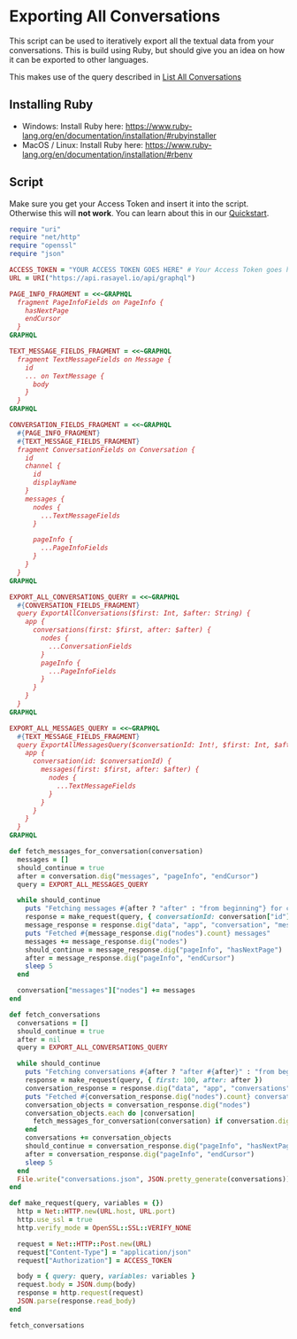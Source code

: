 # Exporting All Conversations

This script can be used to iteratively export all the textual data from your conversations. This is build using Ruby, but should give you an idea on how it can be exported to other languages.

This makes use of the query described in [List All Conversations](https://developers.rasayel.io/common-api-queries/list-all-conversations)

## Installing Ruby

- Windows: Install Ruby here: https://www.ruby-lang.org/en/documentation/installation/#rubyinstaller
- MacOS / Linux: Install Ruby here: https://www.ruby-lang.org/en/documentation/installation/#rbenv

## Script

Make sure you get your Access Token and insert it into the script. Otherwise this will **not work**. You can learn about this in our [Quickstart](https://developers.rasayel.io/introduction/quickstart).

```ruby
require "uri"
require "net/http"
require "openssl"
require "json"

ACCESS_TOKEN = "YOUR ACCESS TOKEN GOES HERE" # Your Access Token goes here
URL = URI("https://api.rasayel.io/api/graphql")

PAGE_INFO_FRAGMENT = <<~GRAPHQL
  fragment PageInfoFields on PageInfo {
    hasNextPage
    endCursor
  }
GRAPHQL

TEXT_MESSAGE_FIELDS_FRAGMENT = <<~GRAPHQL
  fragment TextMessageFields on Message {
    id
    ... on TextMessage {
      body
    }
  }
GRAPHQL

CONVERSATION_FIELDS_FRAGMENT = <<~GRAPHQL
  #{PAGE_INFO_FRAGMENT}
  #{TEXT_MESSAGE_FIELDS_FRAGMENT}
  fragment ConversationFields on Conversation {
    id
    channel {
      id
      displayName
    }
    messages {
      nodes {
        ...TextMessageFields
      }

      pageInfo {
        ...PageInfoFields
      }
    }
  }
GRAPHQL

EXPORT_ALL_CONVERSATIONS_QUERY = <<~GRAPHQL
  #{CONVERSATION_FIELDS_FRAGMENT}
  query ExportAllConversations($first: Int, $after: String) {
    app {
      conversations(first: $first, after: $after) {
        nodes {
          ...ConversationFields
        }
        pageInfo {
          ...PageInfoFields
        }
      }
    }
  }
GRAPHQL

EXPORT_ALL_MESSAGES_QUERY = <<~GRAPHQL
  #{TEXT_MESSAGE_FIELDS_FRAGMENT}
  query ExportAllMessagesQuery($conversationId: Int!, $first: Int, $after: String) {
    app {
      conversation(id: $conversationId) {
        messages(first: $first, after: $after) {
          nodes {
            ...TextMessageFields
          }
        }
      }
    }
  }
GRAPHQL

def fetch_messages_for_conversation(conversation)
  messages = []
  should_continue = true
  after = conversation.dig("messages", "pageInfo", "endCursor")
  query = EXPORT_ALL_MESSAGES_QUERY

  while should_continue
    puts "Fetching messages #{after ? "after" : "from beginning"} for conversation #{conversation["id"]}"
    response = make_request(query, { conversationId: conversation["id"], first: 100, after: after })
    message_response = response.dig("data", "app", "conversation", "messages")
    puts "Fetched #{message_response.dig("nodes").count} messages"
    messages += message_response.dig("nodes")
    should_continue = message_response.dig("pageInfo", "hasNextPage")
    after = message_response.dig("pageInfo", "endCursor")
    sleep 5
  end

  conversation["messages"]["nodes"] += messages
end

def fetch_conversations
  conversations = []
  should_continue = true
  after = nil
  query = EXPORT_ALL_CONVERSATIONS_QUERY

  while should_continue
    puts "Fetching conversations #{after ? "after #{after}" : "from beginning"}"
    response = make_request(query, { first: 100, after: after })
    conversation_response = response.dig("data", "app", "conversations")
    puts "Fetched #{conversation_response.dig("nodes").count} conversations"
    conversation_objects = conversation_response.dig("nodes")
    conversation_objects.each do |conversation|
      fetch_messages_for_conversation(conversation) if conversation.dig("messages", "pageInfo", "hasNextPage")
    end
    conversations += conversation_objects
    should_continue = conversation_response.dig("pageInfo", "hasNextPage")
    after = conversation_response.dig("pageInfo", "endCursor")
    sleep 5
  end
  File.write("conversations.json", JSON.pretty_generate(conversations))
end

def make_request(query, variables = {})
  http = Net::HTTP.new(URL.host, URL.port)
  http.use_ssl = true
  http.verify_mode = OpenSSL::SSL::VERIFY_NONE

  request = Net::HTTP::Post.new(URL)
  request["Content-Type"] = "application/json"
  request["Authorization"] = ACCESS_TOKEN

  body = { query: query, variables: variables }
  request.body = JSON.dump(body)
  response = http.request(request)
  JSON.parse(response.read_body)
end

fetch_conversations
```
